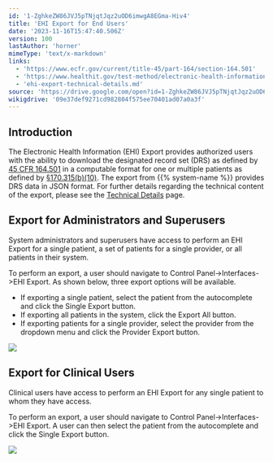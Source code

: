 ```yaml
---
id: '1-ZghkeZW86JVJ5pTNjqtJqz2uOD6imwgA8EGma-Hiv4'
title: 'EHI Export for End Users'
date: '2023-11-16T15:47:40.506Z'
version: 100
lastAuthor: 'horner'
mimeType: 'text/x-markdown'
links:
  - 'https://www.ecfr.gov/current/title-45/part-164/section-164.501'
  - 'https://www.healthit.gov/test-method/electronic-health-information-export'
  - 'ehi-export-technical-details.md'
source: 'https://drive.google.com/open?id=1-ZghkeZW86JVJ5pTNjqtJqz2uOD6imwgA8EGma-Hiv4'
wikigdrive: '09e37def9271cd982804f575ee70401ad07a0a3f'
---
```

## Introduction

The Electronic Health Information (EHI) Export provides authorized users with the ability to download the designated record set (DRS) as defined by [45 CFR 164.501](https://www.ecfr.gov/current/title-45/part-164/section-164.501#p-164.501(Designated%20record%20set)) in a computable format for one or multiple patients as defined by [§170.315(b)(10)](https://www.healthit.gov/test-method/electronic-health-information-export).  The export from {{% system-name %}} provides DRS data in JSON format.  For further details regarding the technical content of the export, please see the [Technical Details](ehi-export-technical-details.md) page.

## Export for Administrators and Superusers

System administrators and superusers have access to perform an EHI Export for a single patient, a set of patients for a single provider, or all patients in their system.

To perform an export, a user should navigate to Control Panel->Interfaces->EHI Export.  As shown below, three export options will be available.

* If exporting a single patient, select the patient from the autocomplete and click the Single Export button.
* If exporting all patients in the system, click the Export All button.
* If exporting patients for a single provider, select the provider from the dropdown menu and click the Provider Export button.

![](../ehi-export-for-end-users.assets/5d50c74dda022b94cfb22a0732f2f721.png)

## Export for Clinical Users

Clinical users have access to perform an EHI Export for any single patient to whom they have access.

To perform an export, a user should navigate to Control Panel->Interfaces->EHI Export.  A user can then select the patient from the autocomplete and click the Single Export button.

![](../ehi-export-for-end-users.assets/525081618ca33295b2ef8cd9c4533db3.png)
